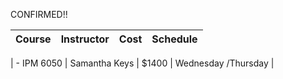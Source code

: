 CONFIRMED!!


|   Course   | Instructor      | Cost    | Schedule              |
|:----------:|-----------------|---------|-----------------------|


 | - IPM 6050 | Samantha Keys   | $1400 | Wednesday /Thursday |
